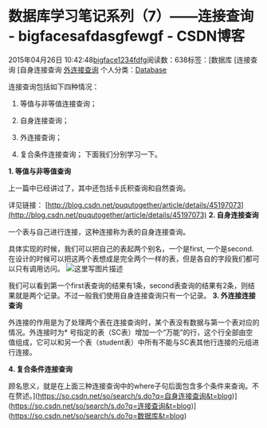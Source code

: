 # 数据库学习笔记系列（7）——连接查询 - bigfacesafdasgfewgf - CSDN博客





2015年04月26日 10:42:48[bigface1234fdfg](https://me.csdn.net/puqutogether)阅读数：638标签：[数据库																[连接查询																[自身连接查询																[外连接查询](https://so.csdn.net/so/search/s.do?q=外连接查询&t=blog)
个人分类：[Database](https://blog.csdn.net/puqutogether/article/category/2599071)





连接查询包括如下四种情况： 

1. 等值与非等值连接查询； 

2. 自身连接查询； 

3. 外连接查询； 

4. 复合条件连接查询；
下面我们分别学习一下。

**1. 等值与非等值查询**

上一篇中已经讲过了，其中还包括卡氏积查询和自然查询。 

详见链接： 
[http://blog.csdn.net/puqutogether/article/details/45197073](http://blog.csdn.net/puqutogether/article/details/45197073)
**2. 自身连接查询**

一个表与自己进行连接，这种连接称为表的自身连接查询。 

具体实现的时候，我们可以把自己的表起两个别名，一个是first, 一个是second.在设计的时候可以把这两个表想成是完全两个一样的表，但是各自的字段我们都可以只有调用访问。 
![这里写图片描述](https://img-blog.csdn.net/20150425102433981)

我们可以看到第一个first表查询的结果有1条，second表查询的结果有2条，则结果就是两个记录。不过一般我们使用自身连接查询只有一个记录。
**3. 外连接连接查询**

外连接的作用是为了处理两个表在连接查询时，某个表没有数据与第一个表对应的情况。外连接时为* 号指定的表（SC表）增加一个“万能”的行，这个行全部由空值组成，它可以和另一个表（student表）中所有不能与SC表其他行连接的元组进行连接。

**4. 复合条件连接查询**

顾名思义，就是在上面三种连接查询中的where子句后面包含多个条件来查询。不在赘述。](https://so.csdn.net/so/search/s.do?q=自身连接查询&t=blog)](https://so.csdn.net/so/search/s.do?q=连接查询&t=blog)](https://so.csdn.net/so/search/s.do?q=数据库&t=blog)




